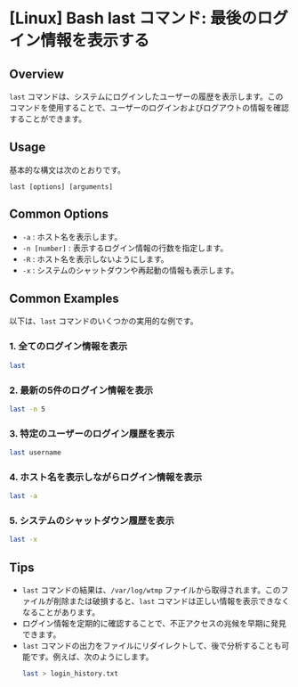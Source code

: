 # [Linux] Bash last コマンド: 最後のログイン情報を表示する

## Overview
`last` コマンドは、システムにログインしたユーザーの履歴を表示します。このコマンドを使用することで、ユーザーのログインおよびログアウトの情報を確認することができます。

## Usage
基本的な構文は次のとおりです。

```
last [options] [arguments]
```

## Common Options
- `-a` : ホスト名を表示します。
- `-n [number]` : 表示するログイン情報の行数を指定します。
- `-R` : ホスト名を表示しないようにします。
- `-x` : システムのシャットダウンや再起動の情報も表示します。

## Common Examples
以下は、`last` コマンドのいくつかの実用的な例です。

### 1. 全てのログイン情報を表示
```bash
last
```

### 2. 最新の5件のログイン情報を表示
```bash
last -n 5
```

### 3. 特定のユーザーのログイン履歴を表示
```bash
last username
```

### 4. ホスト名を表示しながらログイン情報を表示
```bash
last -a
```

### 5. システムのシャットダウン履歴を表示
```bash
last -x
```

## Tips
- `last` コマンドの結果は、`/var/log/wtmp` ファイルから取得されます。このファイルが削除または破損すると、`last` コマンドは正しい情報を表示できなくなることがあります。
- ログイン情報を定期的に確認することで、不正アクセスの兆候を早期に発見できます。
- `last` コマンドの出力をファイルにリダイレクトして、後で分析することも可能です。例えば、次のようにします。
  ```bash
  last > login_history.txt
  ```